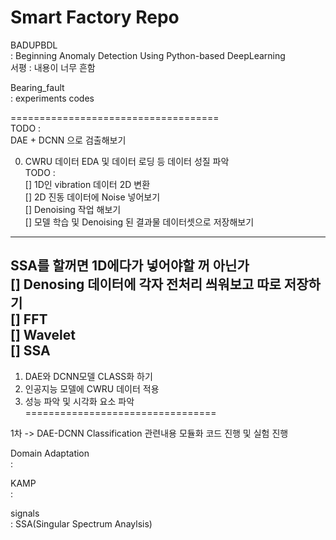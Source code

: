 # Smart Factory Repo

BADUPBDL  
: Beginning Anomaly Detection Using Python-based DeepLearning    
서평 : 내용이 너무 흔함

Bearing_fault  
: experiments codes   
  
====================================  
TODO :   
DAE + DCNN 으로 검출해보기  

0. CWRU 데이터 EDA 및 데이터 로딩 등 데이터 성질 파악   
TODO :   
[] 1D인 vibration 데이터 2D 변환   
[] 2D 진동 데이터에 Noise 넣어보기  
[] Denoising 작업 해보기  
[] 모델 학습 및 Denoising 된 결과물 데이터셋으로 저장해보기  
------------------------------------------------------  
SSA를 할꺼면 1D에다가 넣어야할 꺼 아닌가  
[] Denosing 데이터에 각자 전처리 씌워보고 따로 저장하기  
[] FFT  
[] Wavelet  
[] SSA  
------------------------------------------------------  
1. DAE와 DCNN모델 CLASS화 하기  
2. 인공지능 모델에 CWRU 데이터 적용  
3. 성능 파악 및 시각화 요소 파악  
=================================  
  
1차 -> DAE-DCNN Classification 관련내용 모듈화 코드 진행 및 실험 진행  
  
Domain Adaptation  
:  
  
KAMP  
: 
  
signals  
:  SSA(Singular Spectrum Anaylsis)  


